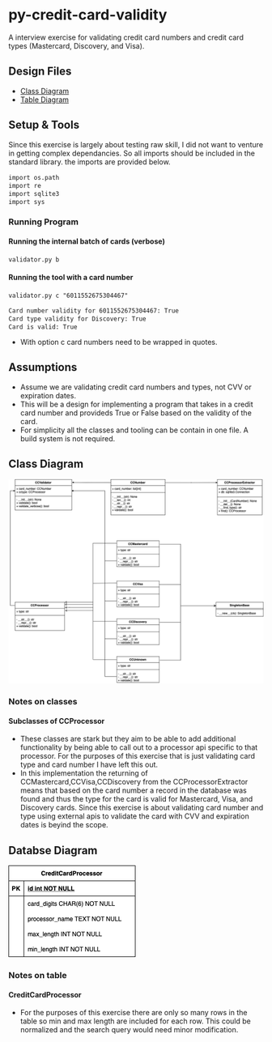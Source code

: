 # py-credit-card-validity
A interview exercise for validating credit card numbers and credit card types (Mastercard, Discovery, and Visa).

## Design Files
- [Class Diagram](./diagrams/Class_Diagrams.png)
- [Table Diagram](./diagrams/Database%20Diagram.png)

## Setup & Tools
Since this exercise is largely about testing raw skill, I did not want to venture in getting complex dependancies. So all imports should be included in the standard library. the imports are provided below.
```
import os.path
import re
import sqlite3
import sys
```

### Running Program
#### Running the internal batch of cards (verbose)
```
validator.py b
```

#### Running the tool with a card number
```
validator.py c "6011552675304467"
```
```
Card number validity for 6011552675304467: True 
Card type validity for Discovery: True 
Card is valid: True
```
- With option c card numbers need to be wrapped in quotes. 


## Assumptions
- Assume we are validating credit card numbers and types, not CVV or expiration dates.
- This will be a design for implementing a program that takes in a credit card number and provideds True or False based on the validity of the card.
- For simplicity all the classes and tooling can be contain in one file. A build system is not required.

## Class Diagram
![](./diagrams/Class_Diagrams.png)

### Notes on classes
#### Subclasses of CCProcessor
- These classes are stark but they aim to be able to add additional functionality by being able to call out to a processor api specific to that processor. For the purposes of this exercise that is just validating card type and card number I have left this out. 
- In this implementation the returning of CCMastercard,CCVisa,CCDiscovery from the CCProcessorExtractor means that based on the card number a record in the database was found and thus the type for the card is valid for Mastercard, Visa, and Discovery cards. Since this exercise is about validating card number and type using external apis to validate the card with CVV and expiration dates is beyind the scope.

## Databse Diagram
![](./diagrams/Database%20Diagram.png)
### Notes on table
#### CreditCardProcessor
- For the purposes of this exercise there are only so many rows in the table so min and max length are included for each row. This could be normalized and the search query would need minor modification.

